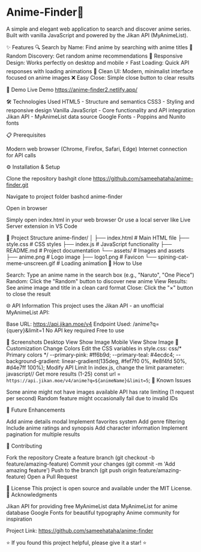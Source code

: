 # Anime-Finder🎌
A simple and elegant web application to search and discover anime series. Built with vanilla JavaScript and powered by the Jikan API (MyAnimeList).

✨ Features
🔍 Search by Name: Find anime by searching with anime titles
🎲 Random Discovery: Get random anime recommendations
📱 Responsive Design: Works perfectly on desktop and mobile
⚡ Fast Loading: Quick API responses with loading animations
🎨 Clean UI: Modern, minimalist interface focused on anime images
❌ Easy Close: Simple close button to clear results

🚀 Demo
Live Demo https://anime-finder2.netlify.app/

🛠️ Technologies Used
HTML5 - Structure and semantics
CSS3 - Styling and responsive design
Vanilla JavaScript - Core functionality and API integration
Jikan API - MyAnimeList data source
Google Fonts - Poppins and Nunito fonts

📋 Prerequisites

Modern web browser (Chrome, Firefox, Safari, Edge)
Internet connection for API calls

⚙️ Installation & Setup

Clone the repository
bashgit clone https://github.com/sameehataha/anime-finder.git

Navigate to project folder
bashcd anime-finder

Open in browser

Simply open index.html in your web browser
Or use a local server like Live Server extension in VS Code



📁 Project Structure
anime-finder/
│
├── index.html          # Main HTML file
├── style.css           # CSS styles
├── index.js            # JavaScript functionality
├── README.md           # Project documentation
└── assets/             # Images and assets
    ├── anime.png       # Logo image
    ├── logo1.png       # Favicon
    └── spining-cat-meme-unscreen.gif  # Loading animation
🎯 How to Use

Search: Type an anime name in the search box (e.g., "Naruto", "One Piece")
Random: Click the "Random" button to discover new anime
View Results: See anime image and title in a clean card format
Close: Click the "×" button to close the result

🌐 API Information
This project uses the Jikan API - an unofficial MyAnimeList API:

Base URL: https://api.jikan.moe/v4
Endpoint Used: /anime?q={query}&limit=1
No API key required
Free to use

📱 Screenshots
Desktop View
Show Image
Mobile View
Show Image
🔧 Customization
Change Colors
Edit the CSS variables in style.css:
css/* Primary colors */
--primary-pink: #ff6b9d;
--primary-teal: #4ecdc4;
--background-gradient: linear-gradient(135deg, #fef7f0 0%, #e8f4fd 50%, #d4e7ff 100%);
Modify API Limit
In index.js, change the limit parameter:
javascript// Get more results (1-25)
const url = `https://api.jikan.moe/v4/anime?q=${animeName}&limit=5`;
🐛 Known Issues

Some anime might not have images available
API has rate limiting (1 request per second)
Random feature might occasionally fail due to invalid IDs

🚀 Future Enhancements

 Add anime details modal
 Implement favorites system
 Add genre filtering
 Include anime ratings and synopsis
 Add character information
 Implement pagination for multiple results

🤝 Contributing

Fork the repository
Create a feature branch (git checkout -b feature/amazing-feature)
Commit your changes (git commit -m 'Add amazing feature')
Push to the branch (git push origin feature/amazing-feature)
Open a Pull Request

📄 License
This project is open source and available under the MIT License.
👏 Acknowledgments

Jikan API for providing free MyAnimeList data
MyAnimeList for anime database
Google Fonts for beautiful typography
Anime community for inspiration

Project Link: https://github.com/sameehataha/anime-finder

⭐ If you found this project helpful, please give it a star! ⭐
